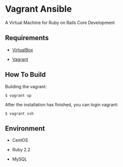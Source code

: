 # Vagrant Ansible

 A Virtual Machine for Ruby on Rails Core Development

## Requirements

* [VirtualBox](https://www.virtualbox.org)

* [Vagrant](http://vagrantup.com)

## How To Build

Building the vagrant:

    $ vagrant up

After the installation has finished, you can login vagrant: 

    $ vagrant ssh

## Environment

* CentOS

* Ruby 2.2

* MySQL
